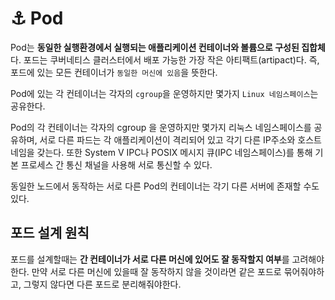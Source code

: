 # ⚓ Pod

Pod는 **동일한 실행환경에서 실행되는 애플리케이션 컨테이너와 볼륨으로 구성된 집합체**다. 포드는 쿠버네티스 클러스터에서 배포 가능한 가장 작은 아티팩트(artipact)다. 즉, 포드에 있는 모든 컨테이너가 `동일한 머신에 있음`을 뜻한다.

Pod에 있는 각 컨테이너는 각자의 `cgroup`을 운영하지만 몇가지 `Linux 네임스페이스`는 공유한다.

Pod의 각 컨테이너는 각자의 cgroup 을 운영하지만 몇가지 리눅스 네임스페이스를 공유하며, 서로 다른 파드는 각 애플리케이션이 격리되어 있고 각기 다른 IP주소와 호스트네임을 갖는다. 또한 System V IPC나 POSIX 메시지 큐(IPC 네임스페이스)를 통해 기본 프로세스 간 통신 채널을 사용해 서로 통신할 수 있다. 

동일한 노드에서 동작하는 서로 다른 Pod의 컨테이너는 각기 다른 서버에 존재할 수도 있다.

## 포드 설계 원칙

포드를 설계할때는 **간 컨테이너가 서로 다른 머신에 있어도 잘 동작할지 여부**를 고려해야한다. 만약 서로 다른 머신에 있을때 잘 동작하지 않을 것이라면 같은 포드로 묶어줘야하고, 그렇지 않다면 다른 포드로 분리해줘야한다.
